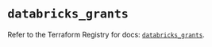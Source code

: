 # `databricks_grants`

Refer to the Terraform Registry for docs: [`databricks_grants`](https://registry.terraform.io/providers/databricks/databricks/1.93.0/docs/resources/grants).
